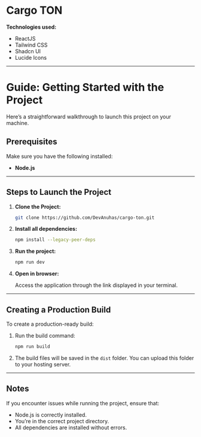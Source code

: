 # Cargo TON

**Technologies used:**

- ReactJS
- Tailwind CSS
- Shadcn UI
- Lucide Icons

---

# Guide: Getting Started with the Project

Here’s a straightforward walkthrough to launch this project on your machine.

## Prerequisites

Make sure you have the following installed:

- **Node.js**

---

## Steps to Launch the Project

1. **Clone the Project:**

   ```bash
   git clone https://github.com/DevAnuhas/cargo-ton.git

   ```

2. **Install all dependencies:**

   ```bash
   npm install --legacy-peer-deps
   ```

3. **Run the project:**

   ```bash
   npm run dev
   ```

4. **Open in browser:**

   Access the application through the link displayed in your terminal.

---

## Creating a Production Build

To create a production-ready build:

1. Run the build command:

   ```bash
   npm run build
   ```

2. The build files will be saved in the `dist` folder. You can upload this folder to your hosting server.

---

## Notes

If you encounter issues while running the project, ensure that:

- Node.js is correctly installed.
- You’re in the correct project directory.
- All dependencies are installed without errors.
